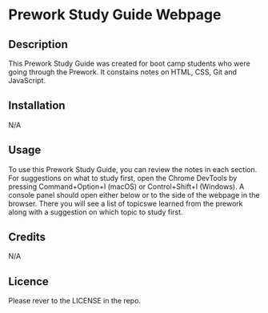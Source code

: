 # Prework Study Guide Webpage

## Description

This Prework Study Guide was created for boot camp students who were going through the Prework. It constains notes on HTML, CSS, Git and JavaScript.

## Installation

N/A

## Usage

To use this Prework Study Guide, you can review the notes in each section. For suggestions on what to study first, open the Chrome DevTools by pressing Command+Option+I (macOS) or Control+Shift+I (Windows). A console panel should open either below or to the side of the webpage in the browser. There you will see a list of topicswe learned from the prework along with a suggestion on which topic to study first.

## Credits

N/A

## Licence

Please rever to the LICENSE in the repo.
